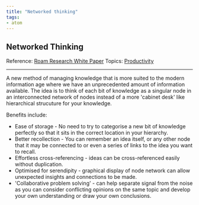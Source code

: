 ```yaml
---
title: "Networked thinking"
tags:
- atom
---
```

## Networked Thinking
Reference:  [Roam Research White Paper](Sources/Roam%20Research%20White%20Paper.md)
Topics:  [Productivity](Topics/Productivity.md)

---

A new method of managing knowledge that is more suited to the modern information age where we have an unprecedented amount of information available. The idea is to think of each bit of knowledge as a singular node in an interconnected network of nodes instead of a more 'cabinet desk' like hierarchical strucuture for your knowledge.  

Benefits include:
- Ease of storage - No need to try to categorise a new bit of knowledge perfectly so that it sits in the correct location in your hierarchy.
- Better recollection - You can remember an idea itself, or any other node that it may be connected to or even a series of links to the idea you want to recall.
- Effortless cross-referencing - ideas can be cross-referenced easily without duplication.
- Optimised for serendipity - graphical display of node network can allow unexpected insights and connections to be made.
- 'Collaborative problem solving' - can help separate signal from the noise as you can consider conflicting opinions on the same topic and develop your own understanding or draw your own conclusions.